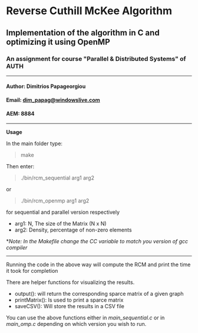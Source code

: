 # Reverse Cuthill McKee Algorithm

## Implementation of the algorithm in C and optimizing it using OpenMP

### An assignment for course "Parallel & Distributed Systems" of AUTH
***
#### Author: Dimitrios Papageorgiou
#### Email: dim_papag@windowslive.com
#### AEM: 8884
***
**Usage**

In the main folder type:
>make

Then enter:
>./bin/rcm_sequential arg1 arg2

or

>./bin/rcm_openmp arg1 arg2

for sequential and parallel version respectively

* arg1: N, The size of the Matrix (N x N) 
* arg2: Density, percentage of non-zero elements

**Note: In the Makefile change the CC variable to match you version of gcc compiler*

***
Running the code in the above way will compute the RCM and print the time it took for completion

There are helper functions for visualizing the results.

* output(): will return the corresponding sparce matrix of a given graph
* printMatrix(): Is used to print a sparce matrix
* saveCSV(): Will store the results in a CSV file

You can use the above functions either in *main_sequential.c* or in *main_omp.c* depending on which version you wish to run.